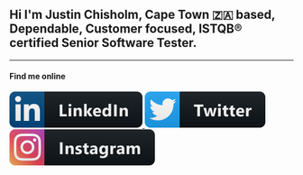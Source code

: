 ## Hi I'm Justin Chisholm, Cape Town 🇿🇦 based, Dependable, Customer focused, ISTQB® certified Senior Software Tester.

---
#### Find me online

 <a href="https://www.linkedin.com/in/justinchisholm/">
    <img src="resources/linkedin.svg" alt="linkedIn" style="vertical-align:top margin:6px 4px">
  </a>


 <a href="https://twitter.com/jchizim">
    <img src="resources/twitter.svg" alt="twitter" style="vertical-align:top margin:6px 4px">
  </a>


 <a href="https://www.instagram.com/jchizim/">
    <img src="resources/instagram.svg" alt="instagram" style="vertical-align:top margin:6px 4px">
  </a>

